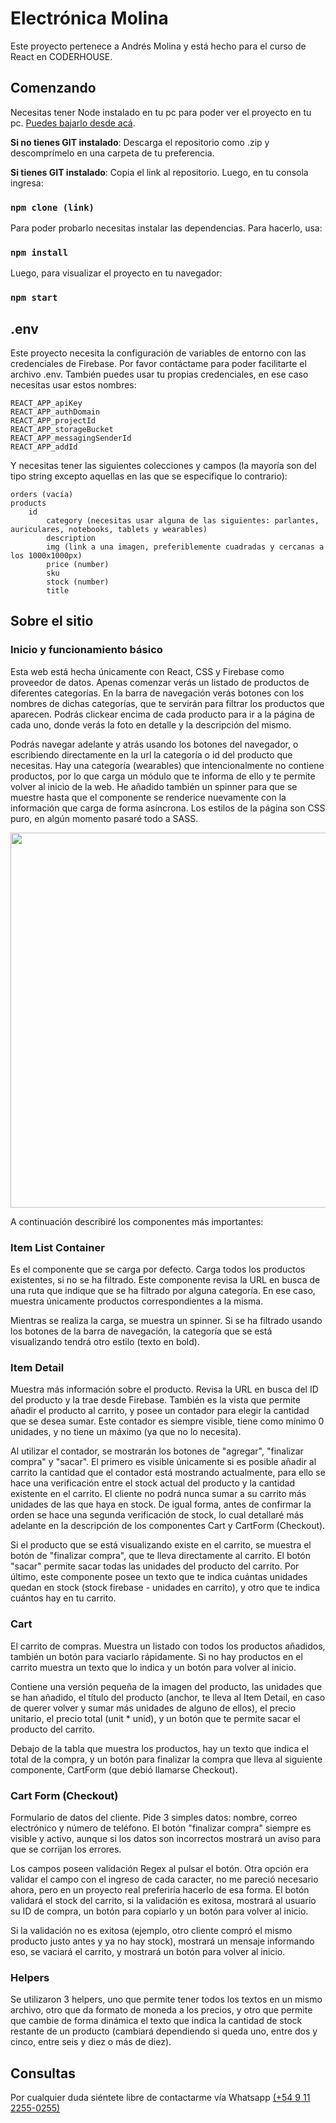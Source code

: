 # Electrónica Molina

Este proyecto pertenece a Andrés Molina y está hecho para el curso de React en CODERHOUSE.

## Comenzando
Necesitas tener Node instalado en tu pc para poder ver el proyecto en tu pc. [Puedes bajarlo desde acá](https://nodejs.org/es/download/).

**Si no tienes GIT instalado**:
Descarga el repositorio como .zip y descomprímelo en una carpeta de tu preferencia.

**Si tienes GIT instalado**:
Copia el link al repositorio. Luego, en tu consola ingresa:

### `npm clone (link)`

Para poder probarlo necesitas instalar las dependencias. Para hacerlo, usa:

### `npm install`

Luego, para visualizar el proyecto en tu navegador:

### `npm start`

## .env
Este proyecto necesita la configuración de variables de entorno con las credenciales de Firebase. Por favor contáctame para poder facilitarte el archivo .env.
También puedes usar tu propias credenciales, en ese caso necesitas usar estos nombres:

    REACT_APP_apiKey
    REACT_APP_authDomain
    REACT_APP_projectId
    REACT_APP_storageBucket
    REACT_APP_messagingSenderId
    REACT_APP_addId

Y necesitas tener las siguientes colecciones y campos (la mayoría son del tipo string excepto aquellas en las que se especifique lo contrario):

    orders (vacía)
    products
        id
            category (necesitas usar alguna de las siguientes: parlantes, auriculares, notebooks, tablets y wearables)
            description
            img (link a una imagen, preferiblemente cuadradas y cercanas a los 1000x1000px)
            price (number)
            sku
            stock (number)
            title

## Sobre el sitio

### Inicio y funcionamiento básico
Esta web está hecha únicamente con React, CSS y Firebase como proveedor de datos. 
Apenas comenzar verás un listado de productos de diferentes categorías. En la barra de navegación verás botones con los nombres de dichas categorías, que te servirán para filtrar los productos que aparecen.
Podrás clickear encima de cada producto para ir a la página de cada uno, donde verás la foto en detalle y la descripción del mismo.

Podrás navegar adelante y atrás usando los botones del navegador, o escribiendo directamente en la url la categoría o id del producto que necesitas.
Hay una categoría (wearables) que intencionalmente no contiene productos, por lo que carga un módulo que te informa de ello y te permite volver al inicio de la web.
He añadido también un spinner para que se muestre hasta que el componente se renderice nuevamente con la información que carga de forma asíncrona.
Los estilos de la página son CSS puro, en algún momento pasaré todo a SASS.

<img src='https://i.ibb.co/TTVRvZy/Animation.gif' width='600px'>

A continuación describiré los componentes más importantes:

### Item List Container
Es el componente que se carga por defecto. Carga todos los productos existentes, si no se ha filtrado.
Este componente revisa la URL en busca de una ruta que indique que se ha filtrado por alguna categoría. En ese caso, muestra únicamente productos correspondientes a la misma.

Mientras se realiza la carga, se muestra un spinner.
Si se ha filtrado usando los botones de la barra de navegación, la categoría que se está visualizando tendrá otro estilo (texto en bold).

### Item Detail
Muestra más información sobre el producto. Revisa la URL en busca del ID del producto y la trae desde Firebase.
También es la vista que permite añadir el producto al carrito, y posee un contador para elegir la cantidad que se desea sumar.
Este contador es siempre visible, tiene como mínimo 0 unidades, y no tiene un máximo (ya que no lo necesita).

Al utilizar el contador, se mostrarán los botones de "agregar", "finalizar compra" y "sacar". El primero es visible únicamente si es posible añadir al carrito la cantidad que el contador está mostrando actualmente, para ello se hace una verificación entre el stock actual del producto y la cantidad existente en el carrito. El cliente no podrá nunca sumar a su carrito más unidades de las que haya en stock. De igual forma, antes de confirmar la orden se hace una segunda verificación de stock, lo cual detallaré más adelante en la descripción de los componentes Cart y CartForm (Checkout).

Si el producto que se está visualizando existe en el carrito, se muestra el botón de "finalizar compra", que te lleva directamente al carrito.
El botón "sacar" permite sacar todas las unidades del producto del carrito.
Por último, este componente posee un texto que te indica cuántas unidades quedan en stock (stock firebase - unidades en carrito), y otro que te indica cuántos hay en tu carrito.

### Cart
El carrito de compras. Muestra un listado con todos los productos añadidos, también un botón para vaciarlo rápidamente.
Si no hay productos en el carrito muestra un texto que lo indica y un botón para volver al inicio.

Contiene una versión pequeña de la imagen del producto, las unidades que se han añadido, el título del producto (anchor, te lleva al Item Detail, en caso de querer volver y sumar más unidades de alguno de ellos), el precio unitario, el precio total (unit * unid), y un botón que te permite sacar el producto del carrito.

Debajo de la tabla que muestra los productos, hay un texto que indica el total de la compra, y un botón para finalizar la compra que lleva al siguiente componente, CartForm (que debió llamarse Checkout).

### Cart Form (Checkout)
Formulario de datos del cliente. Pide 3 simples datos: nombre, correo electrónico y número de teléfono.
El botón "finalizar compra" siempre es visible y activo, aunque si los datos son incorrectos mostrará un aviso para que se corrijan los errores.

Los campos poseen validación Regex al pulsar el botón. Otra opción era validar el campo con el ingreso de cada caracter, no me pareció necesario ahora, pero en un proyecto real preferiría hacerlo de esa forma.
El botón validará el stock del carrito, si la validación es exitosa, mostrará al usuario su ID de compra, un botón para copiarlo y un botón para volver al inicio. 

Si la validación no es exitosa (ejemplo, otro cliente compró el mismo producto justo antes y ya no hay stock), mostrará un mensaje informando eso, se vaciará el carrito, y mostrará un botón para volver al inicio.

### Helpers
Se utilizaron 3 helpers, uno que permite tener todos los textos en un mismo archivo, otro que da formato de moneda a los precios, y otro que permite que cambie de forma dinámica el texto que indica la cantidad de stock restante de un producto (cambiará dependiendo si queda uno, entre dos y cinco, entre seis y diez o más de diez).

## Consultas
Por cualquier duda siéntete libre de contactarme  vía Whatsapp [(+54 9 11 2255-0255)](https://api.whatsapp.com/send?phone=541122550255&text=%C2%A1Hola%21)
